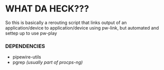# WHAT DA HECK???
So this is basically a rerouting script that links output of an application/device to application/device using pw-link, but automated and settep up to use pw-play
### DEPENDENCIES
- pipewire-utils
- pgrep *(usually part of procps-ng)*

